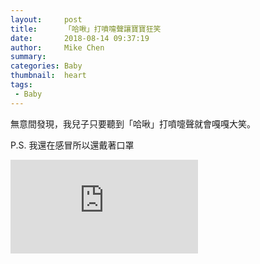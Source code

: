 ```yaml
---
layout:     post
title:      「哈啾」打噴嚏聲讓寶寶狂笑
date:       2018-08-14 09:37:19
author:     Mike Chen
summary:    
categories: Baby
thumbnail:  heart
tags:
 - Baby
---
```


無意間發現，我兒子只要聽到「哈啾」打噴嚏聲就會嘎嘎大笑。

P.S. 我還在感冒所以還戴著口罩

<div class="videoWrapper">
    <iframe src="https://www.youtube.com/embed/0m5xGgAWvZM" frameborder="0" allow="autoplay; encrypted-media" allowfullscreen></iframe>
</div>